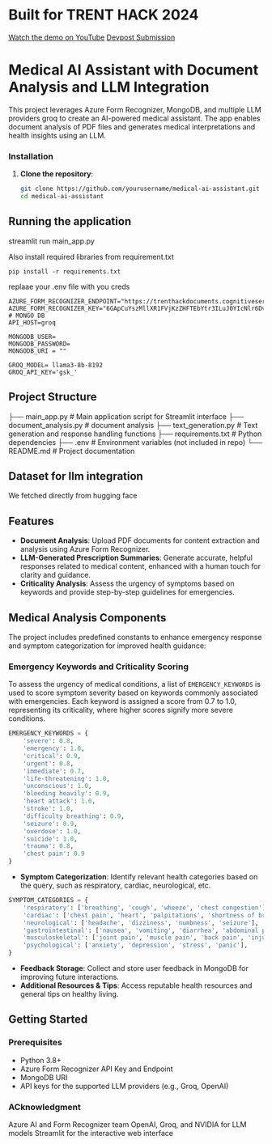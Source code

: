 # Built for TRENT HACK 2024
[Watch the demo on YouTube](https://www.youtube.com/watch?v=3up95NvxLog)
[Devpost Submission](https://devpost.com/software/enhanced-medical-rag-bot)
# Medical AI Assistant with Document Analysis and LLM Integration

This project leverages Azure Form Recognizer, MongoDB, and multiple LLM providers groq to create an AI-powered medical assistant. The app enables document analysis of PDF files and generates medical interpretations and health insights using an LLM. 

### Installation

1. **Clone the repository**:
   ```bash
   git clone https://github.com/yourusername/medical-ai-assistant.git
   cd medical-ai-assistant


## Running the application
streamlit run main_app.py

Also install required libraries from requirement.txt

```
pip install -r requirements.txt
```

replaae your .env file with you creds

```
AZURE_FORM_RECOGNIZER_ENDPOINT="https://trenthackdocuments.cognitiveservices.azure.com/"
AZURE_FORM_RECOGNIZER_KEY="6GApCuYszMllXR1FVjKzZHFTEbYtr3ILuJ0YIcNlr6DvdkWZbTvPJQQJ99AKACYeBjFXJ3w3AAALACOG9rrZ"
# MONGO DB
API_HOST=groq

MONGODB_USER=
MONGODB_PASSWORD=
MONGODB_URI = ""

GROQ_MODEL= llama3-8b-8192
GROQ_API_KEY='gsk_'

```
## Project Structure


├── main_app.py                  # Main application script for Streamlit interface
├── document_analysis.py         # document analysis
├── text_generation.py           # Text generation and response handling functions
├── requirements.txt             # Python dependencies
├── .env                         # Environment variables (not included in repo)
└── README.md                    # Project documentation

## Dataset for llm integration
We fetched  directly  from hugging face


## Features

- **Document Analysis**: Upload PDF documents for content extraction and analysis using Azure Form Recognizer.
- **LLM-Generated Prescription Summaries**: Generate accurate, helpful responses related to medical content, enhanced with a human touch for clarity and guidance.
- **Criticality Analysis**: Assess the urgency of symptoms based on keywords and provide step-by-step guidelines for emergencies.
## Medical Analysis Components

The project includes predefined constants to enhance emergency response and symptom categorization for improved health guidance:

### Emergency Keywords and Criticality Scoring

To assess the urgency of medical conditions, a list of `EMERGENCY_KEYWORDS` is used to score symptom severity based on keywords commonly associated with emergencies. Each keyword is assigned a score from 0.7 to 1.0, representing its criticality, where higher scores signify more severe conditions.

```python
EMERGENCY_KEYWORDS = {
    'severe': 0.8,  
    'emergency': 1.0,
    'critical': 0.9,
    'urgent': 0.8,
    'immediate': 0.7,
    'life-threatening': 1.0,
    'unconscious': 1.0,
    'bleeding heavily': 0.9,
    'heart attack': 1.0,
    'stroke': 1.0,
    'difficulty breathing': 0.9,
    'seizure': 0.9,
    'overdose': 1.0,
    'suicide': 1.0,
    'trauma': 0.8,
    'chest pain': 0.9
}
```
- **Symptom Categorization**: Identify relevant health categories based on the query, such as respiratory, cardiac, neurological, etc.
```python
SYMPTOM_CATEGORIES = {
    'respiratory': ['breathing', 'cough', 'wheeze', 'chest congestion'],
    'cardiac': ['chest pain', 'heart', 'palpitations', 'shortness of breath'],
    'neurological': ['headache', 'dizziness', 'numbness', 'seizure'],
    'gastrointestinal': ['nausea', 'vomiting', 'diarrhea', 'abdominal pain'],
    'musculoskeletal': ['joint pain', 'muscle pain', 'back pain', 'injury'],
    'psychological': ['anxiety', 'depression', 'stress', 'panic'],
}

```

- **Feedback Storage**: Collect and store user feedback in MongoDB for improving future interactions.
- **Additional Resources & Tips**: Access reputable health resources and general tips on healthy living.

## Getting Started

### Prerequisites

- Python 3.8+
- Azure Form Recognizer API Key and Endpoint
- MongoDB URI
- API keys for the supported LLM providers (e.g., Groq, OpenAI)


### ACknowledgment

Azure AI and Form Recognizer team
OpenAI, Groq, and NVIDIA for LLM models
Streamlit for the interactive web interface
